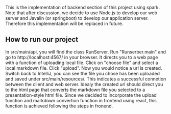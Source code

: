 This is the implementation of backend section of this project using spark. Note that after discussion, we decide to use Node.js to develop our web server and Javalin (or springboot) to develop our application server. Therefore this implementation will be replaced in future.

## How to run our project

In src/main/api, you will find the class RunServer. Run "Runserber.main" and go to http://localhost:4567/ in your browser. It directs you to a web page with a function of uploading local file. Click on "choose file" and select a local markdown file. Click "upload". Now you would notice a url is created. Switch back to IntelliJ, you can see the file you chose has been uploaded and saved under src/main/resources/. This indicates a successful connetion between the client and web server.
Idealy the created url should direct you to the html page that converts the markdown file you selected to a presentation-style html file. Since we decided to incorporate the upload function and markdown convertion function in frontend using react, this function is achieved following the steps in fronend.

